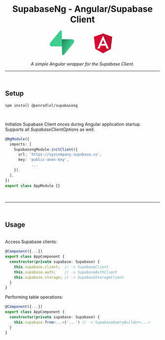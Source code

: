 <h1 align="center">
	SupabaseNg - Angular/Supabase Client
</h1>
<p align="center">
	<img
		src="../../../assets/supabase-logo-icon.png"
		alt="Supabase Logo"
		width="80"
		height="80"
		style="margin-right: 50px"
	>
	<img
		src="../../../assets/angular.png"
		alt="Supabase Logo"
		width="80"
		height="80"
	>
	<br><br>
	<i>
		A simple Angular wrapper for the Supabase Client.
	</i>
</p>
<hr>
<br>

## Setup

```
npm install @penrodlol/supabaseng
```

<br>

Initialize Supabase Client onces during Angular application startup.
<br>
Supports all *SupabaseClientOptions* as well.
```ts
@NgModule({
  imports: [
    SupabasengModule.initClient({
      url: 'https://xyzcompany.supabase.co',
      key: 'public-anon-key',
			...
    }),
  ],
})
export class AppModule {}
```

<br>
<hr>
<br>

## Usage

<br>
Access Supabase clients:

```ts
@Component({...})
export class AppComponent {
  constructor(private supabase: Supabase) {
    this.supabase.client;  // -> SupabaseClient
    this.supabase.auth;    // -> SupabaseAuthClient
    this.supabase.storage; // -> SupabaseStorageClient
  }
}
```

Performing table operations:

```ts
@Component({...})
export class AppComponent {
  constructor(private supabase: Supabase) {
    this.supabase.from<...>('...') // -> SupabaseQueryBuilder<...>
  }
}
```